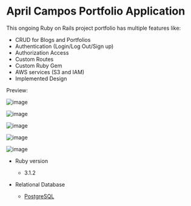 # April Campos Portfolio Application

This ongoing Ruby on Rails project portfolio has multiple features like:
- CRUD for Blogs and Portfolios
- Authentication (Login/Log Out/Sign up)
- Authorization Access
- Custom Routes
- Custom Ruby Gem
- AWS services (S3 and IAM)
- Implemented Design

Preview:

![image](https://github.com/user-attachments/assets/fd6dfa0e-1521-4ca0-a128-a5d8587b60ab)

![image](https://github.com/user-attachments/assets/a6a01179-4d62-462b-bd90-43c0e9fbfe38)

![image](https://github.com/user-attachments/assets/fead01ae-bb02-4111-894f-bdd8fca9a1f3)

![image](https://github.com/user-attachments/assets/8817d6dc-d52e-4ad4-b50a-354027cdf098)

![image](https://github.com/user-attachments/assets/caf63285-676d-4998-a348-908c1ee6e5bc)


* Ruby version
  - 3.1.2

* Relational Database
  - [PostgreSQL](https://www.postgresql.org/)
